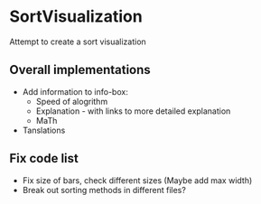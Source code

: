 # SortVisualization
Attempt to create a sort visualization
## Overall implementations
- Add information to info-box:
    * Speed of alogrithm
    * Explanation - with links to more detailed explanation
    * MaTh
- Tanslations


## Fix code list
- Fix size of bars, check different sizes (Maybe add max width)
- Break out sorting methods in different files?